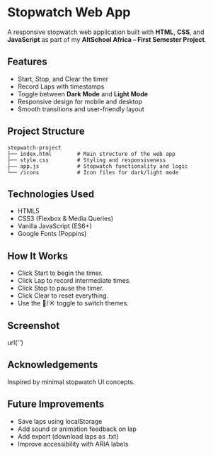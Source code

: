 # Stopwatch Web App

A responsive stopwatch web application built with **HTML**, **CSS**, and **JavaScript** as part of my **AltSchool Africa – First Semester Project**.


## Features

- Start, Stop, and Clear the timer
- Record Laps with timestamps
- Toggle between **Dark Mode** and **Light Mode**
- Responsive design for mobile and desktop
- Smooth transitions and user-friendly layout


## Project Structure

```plaintext
stopwatch-project
├── index.html        # Main structure of the web app
├── style.css         # Styling and responsiveness
├── app.js            # Stopwatch functionality and logic
└── /icons            # Icon files for dark/light mode
```


## Technologies Used

- HTML5
- CSS3 (Flexbox & Media Queries)
- Vanilla JavaScript (ES6+)
- Google Fonts (Poppins)


## How It Works

- Click Start to begin the timer.
- Click Lap to record intermediate times.
- Click Stop to pause the timer.
- Click Clear to reset everything.
- Use the 🌙/☀️ toggle to switch themes.


## Screenshot

url('')


## Acknowledgements

Inspired by minimal stopwatch UI concepts.


## Future Improvements

- Save laps using localStorage
- Add sound or animation feedback on lap
- Add export (download laps as .txt)
- Improve accessibility with ARIA labels